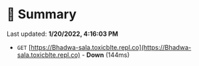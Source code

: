 # 📖 Summary
Last updated: **1/20/2022, 4:16:03 PM**

- `GET` [https://Bhadwa-sala.toxicblte.repl.co](https://Bhadwa-sala.toxicblte.repl.co) - **Down** (144ms)
